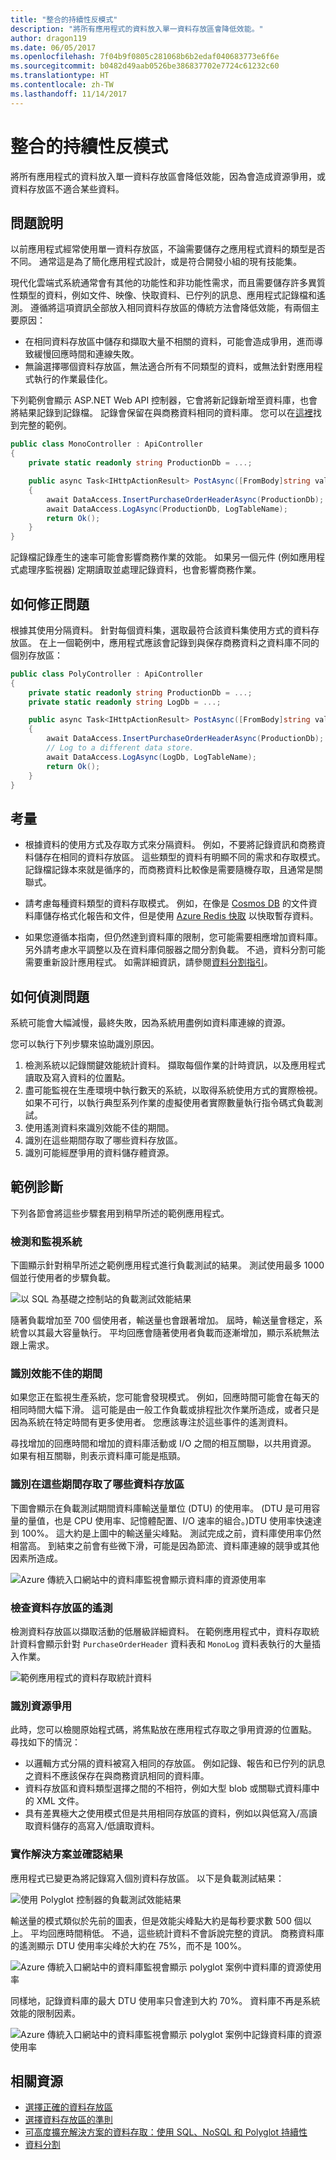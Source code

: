 ```yaml
---
title: "整合的持續性反模式"
description: "將所有應用程式的資料放入單一資料存放區會降低效能。"
author: dragon119
ms.date: 06/05/2017
ms.openlocfilehash: 7f04b9f0805c281068b6b2edaf040683773e6f6e
ms.sourcegitcommit: b0482d49aab0526be386837702e7724c61232c60
ms.translationtype: HT
ms.contentlocale: zh-TW
ms.lasthandoff: 11/14/2017
---
```

# <a name="monolithic-persistence-antipattern"></a>整合的持續性反模式

將所有應用程式的資料放入單一資料存放區會降低效能，因為會造成資源爭用，或資料存放區不適合某些資料。

## <a name="problem-description"></a>問題說明

以前應用程式經常使用單一資料存放區，不論需要儲存之應用程式資料的類型是否不同。 通常這是為了簡化應用程式設計，或是符合開發小組的現有技能集。 

現代化雲端式系統通常會有其他的功能性和非功能性需求，而且需要儲存許多異質性類型的資料，例如文件、映像、快取資料、已佇列的訊息、應用程式記錄檔和遙測。 遵循將這項資訊全部放入相同資料存放區的傳統方法會降低效能，有兩個主要原因：

- 在相同資料存放區中儲存和擷取大量不相關的資料，可能會造成爭用，進而導致緩慢回應時間和連線失敗。
- 無論選擇哪個資料存放區，無法適合所有不同類型的資料，或無法針對應用程式執行的作業最佳化。 

下列範例會顯示 ASP.NET Web API 控制器，它會將新記錄新增至資料庫，也會將結果記錄到記錄檔。 記錄會保留在與商務資料相同的資料庫。 您可以在[這裡][sample-app]找到完整的範例。

```csharp
public class MonoController : ApiController
{
    private static readonly string ProductionDb = ...;

    public async Task<IHttpActionResult> PostAsync([FromBody]string value)
    {
        await DataAccess.InsertPurchaseOrderHeaderAsync(ProductionDb);
        await DataAccess.LogAsync(ProductionDb, LogTableName);
        return Ok();
    }
}
```

記錄檔記錄產生的速率可能會影響商務作業的效能。 如果另一個元件 (例如應用程式處理序監視器) 定期讀取並處理記錄資料，也會影響商務作業。

## <a name="how-to-fix-the-problem"></a>如何修正問題

根據其使用分隔資料。 針對每個資料集，選取最符合該資料集使用方式的資料存放區。 在上一個範例中，應用程式應該會記錄到與保存商務資料之資料庫不同的個別存放區： 

```csharp
public class PolyController : ApiController
{
    private static readonly string ProductionDb = ...;
    private static readonly string LogDb = ...;

    public async Task<IHttpActionResult> PostAsync([FromBody]string value)
    {
        await DataAccess.InsertPurchaseOrderHeaderAsync(ProductionDb);
        // Log to a different data store.
        await DataAccess.LogAsync(LogDb, LogTableName);
        return Ok();
    }
}
```

## <a name="considerations"></a>考量

- 根據資料的使用方式及存取方式來分隔資料。 例如，不要將記錄資訊和商務資料儲存在相同的資料存放區。 這些類型的資料有明顯不同的需求和存取模式。 記錄檔記錄本來就是循序的，而商務資料比較像是需要隨機存取，且通常是關聯式。

- 請考慮每種資料類型的資料存取模式。 例如，在像是 [Cosmos DB][CosmosDB] 的文件資料庫儲存格式化報告和文件，但是使用 [Azure Redis 快取][Azure-cache] 以快取暫存資料。

- 如果您遵循本指南，但仍然達到資料庫的限制，您可能需要相應增加資料庫。 另外請考慮水平調整以及在資料庫伺服器之間分割負載。 不過，資料分割可能需要重新設計應用程式。 如需詳細資訊，請參閱[資料分割指引][DataPartitioningGuidance]。

## <a name="how-to-detect-the-problem"></a>如何偵測問題

系統可能會大幅減慢，最終失敗，因為系統用盡例如資料庫連線的資源。

您可以執行下列步驟來協助識別原因。

1. 檢測系統以記錄關鍵效能統計資料。 擷取每個作業的計時資訊，以及應用程式讀取及寫入資料的位置點。
1. 盡可能監視在生產環境中執行數天的系統，以取得系統使用方式的實際檢視。 如果不可行，以執行典型系列作業的虛擬使用者實際數量執行指令碼式負載測試。
2. 使用遙測資料來識別效能不佳的期間。
3. 識別在這些期間存取了哪些資料存放區。
4. 識別可能經歷爭用的資料儲存體資源。

## <a name="example-diagnosis"></a>範例診斷

下列各節會將這些步驟套用到稍早所述的範例應用程式。

### <a name="instrument-and-monitor-the-system"></a>檢測和監視系統

下圖顯示針對稍早所述之範例應用程式進行負載測試的結果。 測試使用最多 1000 個並行使用者的步驟負載。

![以 SQL 為基礎之控制站的負載測試效能結果][MonolithicScenarioLoadTest]

隨著負載增加至 700 個使用者，輸送量也會跟著增加。 屆時，輸送量會穩定，系統會以其最大容量執行。 平均回應會隨著使用者負載而逐漸增加，顯示系統無法跟上需求。

### <a name="identify-periods-of-poor-performance"></a>識別效能不佳的期間

如果您正在監視生產系統，您可能會發現模式。 例如，回應時間可能會在每天的相同時間大幅下滑。 這可能是由一般工作負載或排程批次作業所造成，或者只是因為系統在特定時間有更多使用者。 您應該專注於這些事件的遙測資料。

尋找增加的回應時間和增加的資料庫活動或 I/O 之間的相互關聯，以共用資源。 如果有相互關聯，則表示資料庫可能是瓶頸。

### <a name="identify-which-data-stores-are-accessed-during-those-periods"></a>識別在這些期間存取了哪些資料存放區

下圖會顯示在負載測試期間資料庫輸送量單位 (DTU) 的使用率。 (DTU 是可用容量的量值，也是 CPU 使用率、記憶體配置、I/O 速率的組合。)DTU 使用率快速達到 100%。 這大約是上圖中的輸送量尖峰點。 測試完成之前，資料庫使用率仍然相當高。 到結束之前會有些微下滑，可能是因為節流、資料庫連線的競爭或其他因素所造成。

![Azure 傳統入口網站中的資料庫監視會顯示資料庫的資源使用率][MonolithicDatabaseUtilization]

### <a name="examine-the-telemetry-for-the-data-stores"></a>檢查資料存放區的遙測

檢測資料存放區以擷取活動的低層級詳細資料。 在範例應用程式中，資料存取統計資料會顯示針對 `PurchaseOrderHeader` 資料表和 `MonoLog` 資料表執行的大量插入作業。 

![範例應用程式的資料存取統計資料][MonolithicDataAccessStats]

### <a name="identify-resource-contention"></a>識別資源爭用

此時，您可以檢閱原始程式碼，將焦點放在應用程式存取之爭用資源的位置點。 尋找如下的情況：

- 以邏輯方式分隔的資料被寫入相同的存放區。 例如記錄、報告和已佇列的訊息之資料不應該保存在與商務資訊相同的資料庫。
- 資料存放區和資料類型選擇之間的不相符，例如大型 blob 或關聯式資料庫中的 XML 文件。
- 具有差異極大之使用模式但是共用相同存放區的資料，例如以與低寫入/高讀取資料儲存的高寫入/低讀取資料。

### <a name="implement-the-solution-and-verify-the-result"></a>實作解決方案並確認結果

應用程式已變更為將記錄寫入個別資料存放區。 以下是負載測試結果：

![使用 Polyglot 控制器的負載測試效能結果][PolyglotScenarioLoadTest]

輸送量的模式類似於先前的圖表，但是效能尖峰點大約是每秒要求數 500 個以上。 平均回應時間稍低。 不過，這些統計資料不會訴說完整的資訊。 商務資料庫的遙測顯示 DTU 使用率尖峰於大約在 75%，而不是 100%。

![Azure 傳統入口網站中的資料庫監視會顯示 polyglot 案例中資料庫的資源使用率][PolyglotDatabaseUtilization]

同樣地，記錄資料庫的最大 DTU 使用率只會達到大約 70%。 資料庫不再是系統效能的限制因素。

![Azure 傳統入口網站中的資料庫監視會顯示 polyglot 案例中記錄資料庫的資源使用率][LogDatabaseUtilization]


## <a name="related-resources"></a>相關資源

- [選擇正確的資料存放區][data-store-overview]
- [選擇資料存放區的準則][data-store-comparison]
- [可高度擴充解決方案的資料存取：使用 SQL、NoSQL 和 Polyglot 持續性][Data-Access-Guide]
- [資料分割][DataPartitioningGuidance]

[sample-app]: https://github.com/mspnp/performance-optimization/tree/master/MonolithicPersistence
[CosmosDB]: http://azure.microsoft.com/services/cosmos-db/
[Azure-cache]: /azure/redis-cache/
[Data-Access-Guide]: https://msdn.microsoft.com/library/dn271399.aspx
[DataPartitioningGuidance]: ../../best-practices/data-partitioning.md
[data-store-overview]: ../../guide/technology-choices/data-store-overview.md
[data-store-comparison]: ../../guide/technology-choices/data-store-comparison.md

[MonolithicScenarioLoadTest]: _images/MonolithicScenarioLoadTest.jpg
[MonolithicDatabaseUtilization]: _images/MonolithicDatabaseUtilization.jpg
[MonolithicDataAccessStats]: _images/MonolithicDataAccessStats.jpg
[PolyglotScenarioLoadTest]: _images/PolyglotScenarioLoadTest.jpg
[PolyglotDatabaseUtilization]: _images/PolyglotDatabaseUtilization.jpg
[LogDatabaseUtilization]: _images/LogDatabaseUtilization.jpg
